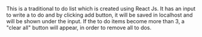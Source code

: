 This is a traditional to do list which is created using React Js. It has an input to write a to do and by clicking add button, it will be saved in localhost and will be shown under the input. If the to do items become more than 3, a "clear all" button will appear, in order to remove all to dos.
